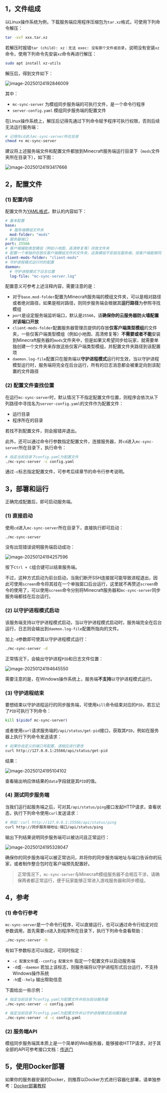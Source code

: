 ## 1，文件组成

以Linux操作系统为例，下载服务端应用程序压缩包为`tar.xz`格式，可使用下列命令解压：

```bash
tar -xvf xxx.tar.xz
```

若解压时报错`tar (child): xz：无法 exec: 没有那个文件或目录`，说明没有安装`xz`命令，使用下列命令先安装`xz`命令再进行解压：

```bash
sudo apt install xz-utils
```

解压后，得到文件如下：

![image-20250124192846009](https://swsk33-note.oss-cn-shanghai.aliyuncs.com/image-20250124192846009.png)

其中：

- `mc-sync-server` 为模组同步服务端的可执行文件，是一个命令行程序
- `server-config.yaml` 模组同步服务端的配置文件

在Linux操作系统上，解压后记得先通过下列命令赋予程序可执行权限，否则后续无法运行服务端：

```bash
# 记得先cd进入mc-sync-server所在目录
chmod +x mc-sync-server
```

建议将上述服务端文件和配置文件都放到Minecraft服务端运行目录下（`mods`文件夹所在目录下），如下图：

![image-20250124193417666](https://swsk33-note.oss-cn-shanghai.aliyuncs.com/image-20250124193417666.png)

## 2，配置文件

### (1) 配置内容

配置文件为[YAML格式](https://www.runoob.com/w3cnote/yaml-intro.html)，默认的内容如下：

```yaml
# 基本配置
base:
  # 服务端模组文件夹
  mod-folder: "mods"
# 服务器端口
port: 25566
# 客户端辅助类型模组（例如小地图、高清修复等）存放文件夹
# 配置一个单独的存放仅客户端模组文件的文件夹，这类模组不安装在服务端，但客户端能够同步
client-mods-folder: "client-mods"
# 守护进程模式运行时的配置
daemon:
  # 守护进程模式下日志位置
  log-file: "mc-sync-server.log"
```

配置意义可参考上述注释内容，需要注意的是：

- 对于`base.mod-folder`配置为Minecraft服务端的模组文件夹，可以是相对路径或者绝对路径，如果是相对路径，则同步服务端会根据其**运行路径**为参照寻找模组
- `port`是设定服务端监听端口，默认是`25566`，请**确保你的云服务器防火墙配置对该端口开放**
- `client-mods-folder`配置服务器管理员提供的存放**仅客户端类型模组**的文件夹，一些仅客户端类型模组（例如小地图、高清修复等）**不需要或者不能**安装到Minecraft服务器的`mods`文件夹中，但是如果又希望同步给玩家，就需要单独创建一个文件夹来存放这些仅客户端类型模组，并配置文件夹路径到该配置项
- `daemon.log-file`配置只在服务端以**守护进程模式**运行时生效，当以守护进程模型运行时，服务端将完全在后台运行，所有的日志消息都会被重定向到该配置的文件路径

### (2) 配置文件查找位置

在运行`mc-sync-server`时，默认情况下不指定配置文件位置，则程序会依次从下列路径中寻找名为`server-config.yaml`的文件作为配置文件：

- 运行目录
- 程序所在的目录

若找不到配置文件，则会报错并退出。

此外，还可以通过命令行参数指定配置文件，连接服务器，并`cd`进入`mc-sync-server`所在目录下，执行命令：

```bash
# 指定当前目录下config.yaml为配置文件
./mc-sync-server -c config.yaml
```

通过`-c`标志指定配置文件，可参考后续章节的命令行参考说明。

## 3，部署和运行

正确完成配置后，即可启动服务端。

### (1) 直接启动

使用`cd`进入`mc-sync-server`所在目录下，直接执行即可启动：

```bash
./mc-sync-server
```

没有出现错误说明服务端启动成功：

![image-20250124194257596](https://swsk33-note.oss-cn-shanghai.aliyuncs.com/image-20250124194257596.png)

按下`Ctrl + C`组合键可以结束服务端。

不过，这种方式启动为前台启动，当我们断开SSH连接就可能导致进程退出，因此可使用`screen`命令将其挂在一个单独窗口后台运行，这里就不再赘述`screen`命令的使用了，可以使用`screen`命令分别将Minecraft服务器和`mc-sync-server`同步服务端都挂在后台运行。

### (2) 以守护进程模式启动

该服务端支持以守护进程模式启动，当以守护进程模式启动时，服务端完全在后台运行，日志则会输出到`daemon.log-file`配置所指向的文件。

加上`-d`参数即可使其以守护进程模式运行：

```bash
./mc-sync-server -d
```

正常情况下，会输出守护进程`PID`和日志文件位置：

![image-20250124194645550](https://swsk33-note.oss-cn-shanghai.aliyuncs.com/image-20250124194645550.png)

需要注意的是，在Windows操作系统上，服务端**不支持**以守护进程模式运行。

### (3) 守护进程结束

要想结束以守护进程运行的同步服务端，可使用`kill`命令结束对应的`PID`，若忘记了`PID`可执行下列命令：

```bash
kill $(pidof mc-sync-server)
```

或者使用`curl`请求服务端的`/api/status/get-pid`接口，获取其`PID`，例如在服务器上执行下列命令发送请求：

```bash
# 如果你自定义的端口号配置，请相应进行更改
curl http://127.0.0.1:25566/api/status/get-pid
```

结果：

![image-20250124195104102](https://swsk33-note.oss-cn-shanghai.aliyuncs.com/image-20250124195104102.png)

查看输出响应体结果的`data`字段就是其`PID`的值。

### (4) 测试同步服务端

当我们运行起服务端之后，可对其`/api/status/ping`接口发起HTTP请求，查看状态，执行下列命令使用`curl`发送请求：

```bash
# 例如：curl http://127.0.0.1:25566/api/status/ping
curl http://同步服务端地址:端口/api/status/ping
```

输出下列结果说明同步服务端可以被访问且正常运行：

![image-20250124195328047](https://swsk33-note.oss-cn-shanghai.aliyuncs.com/image-20250124195328047.png)

确保你的同步服务端可以被正常访问，并将你的同步服务端地址与端口告诉你的玩家，或者制作整合包时在客户端预先配置好。

> 正常情况下，`mc-sync-server`与Minecraft模组服务器不会相互干涉，请确保两者都正常运行，便于玩家能够正常进入游戏服务器和同步模组。

## 4，参考

### (1) 命令行参考

`mc-sync-server`是一个命令行程序，可以直接运行，也可以通过命令行给定对应参数调用，首先需要`cd`进入到程序所在目录下，执行下列命令查看帮助：

```bash
./mc-sync-server -h
```

有如下参数标志可以指定，可同时指定：

- `-c 配置文件`或`--config 配置文件` 指定一个配置文件以启动服务端
- `-d`或`--daemon` 若加上该标志，则服务端将以守护进程形式后台运行，不支持Windows操作系统
- `-h`或`--help` 输出帮助信息

下面给出一些示例：

```bash
# 指定当前目录下config.yaml为配置文件并前台启动服务器
./mc-sync-server -c config.yaml

# 指定当前目录下config.yaml为配置文件并以守护进程模式启动服务器
./mc-sync-server -d -c config.yaml
```

### (2) 服务端API

模组同步服务端其本质上是一个简单的Web服务器，能够接收HTTP请求，对于其全部的API可参考接口文档：[传送门](https://apifox.com/apidoc/shared-51159fe2-fb2c-496b-8904-55d989ba05dc)

## 5，使用Docker部署

如果你的服务器安装的Docker，则推荐以Docker方式进行容器化部署，请单独参考：[Docker部署教程](./服务端Docker部署说明.md)